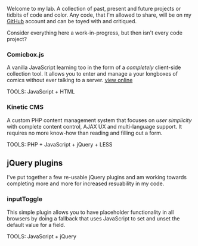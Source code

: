 Welcome to my lab. A collection of past, present and future projects or tidbits of code and color. Any code, that I'm allowed to share, will be on my [GitHub](//github.com/jimmyhillis) account and can be toyed with and critiqued.

Consider everything here a work-in-progress, but then isn't every code project?

### Comicbox.js
A vanilla JavaScript learning too in the form of a *completely* client-side collection tool. It allows you to enter and manage a your longboxes of comics without ever talking to a server.
[view online](/lab/comicbox.js/)

TOOLS: JavaScript + HTML

### Kinetic CMS
A custom PHP content management system that focuses on *user simplicity* with complete content control, AJAX UX and multi-language support. It requires no more know-how than reading and filling out a form.

TOOLS: PHP + JavaScript + jQuery + LESS

## jQuery plugins
I've put together a few re-usable jQuery plugins and am working towards completing more and more for increased resuability in my code.

### inputToggle
This simple plugin allows you to have placeholder functionality in all browsers by doing a fallback that uses JavaScript to set and unset the default value for a field.

TOOLS: JavaScript + jQuery